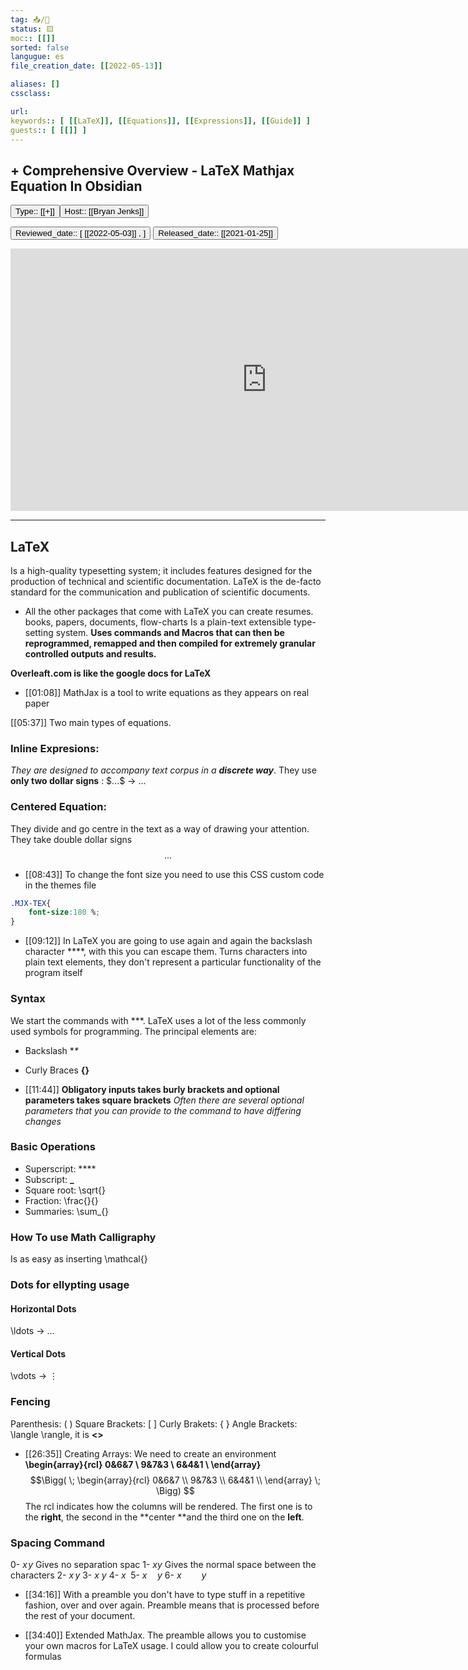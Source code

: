 ```yaml
---
tag: 📥️/🎥️
status: 🟨
moc:: [[]]
sorted: false
langugue: es
file_creation_date: [[2022-05-13]]

aliases: []
cssclass: 

url: 
keywords:: [ [[LaTeX]], [[Equations]], [[Expressions]], [[Guide]] ]
guests:: [ [[]] ]
---
```



## + Comprehensive Overview - LaTeX Mathjax Equation In Obsidian
<button class="date_button_today"> Type:: [[+]] </button><button class="date_button_today">Host:: [[Bryan Jenks]] </button>

<button class="date_button_today">Reviewed_date:: [ [[2022-05-03]] , ] </button> <button class="date_button_today">Released_date:: [[2021-01-25]]  </button>

<center><iframe width="820" height="420" src="https://www.youtube.com/embed/FA0z7oR7OWc" frameborder="0" allow="accelerometer; autoplay; encrypted-media; gyroscope; picture-in-picture" allowfullscreen></iframe></center>

---


## LaTeX 
Is a high-quality typesetting system; it includes features designed for the production of technical and scientific documentation.
LaTeX is the de-facto standard for the communication and publication of scientific documents.

- All the other packages that come with LaTeX you can create resumes. books, papers, documents, flow-charts 
Is a plain-text extensible type-setting system. **Uses commands and Macros that can then be reprogrammed, remapped and then compiled for extremely granular controlled outputs and results.**
 
**Overleaft.com is like the google docs for LaTeX**

- [[01:08]] MathJax is a tool to write equations as they appears on real paper 

[[05:37]] Two main types of equations.

### Inline Expresions: 
*They are designed to accompany text corpus in a **discrete way***.
They use **only two dollar signs** :  \$...$ -> $...$ 

### Centered Equation:
They divide and go centre in the text as a way of drawing your attention.
They take double dollar signs $$...$$

- [[08:43]] To change the font size you need to use this CSS custom code in the themes file
```css
.MJX-TEX{
    font-size:180 %;
}
```

- [[09:12]] In LaTeX you are going to use again and again the backslash character **\**, with this you can escape them. Turns characters into plain text elements, they don't represent a particular functionality of the program itself 
 
### Syntax
We start the commands with **\*. 
LaTeX uses a lot of the less commonly used symbols for programming.
The principal elements are:
- Backslash **\**
- Curly Braces **{}**

- [[11:44]] **Obligatory inputs takes burly brackets and optional parameters takes square brackets** 
*Often there are several optional parameters that you can provide to the command to have differing changes*

### Basic Operations
- Superscript: ****
- Subscript: **_**
- Square root: \sqrt{}
- Fraction: \frac{}{}
- Summaries: \sum_{}

### How To use Math Calligraphy
Is as easy as inserting \mathcal{}

### Dots for ellypting usage
#### Horizontal Dots
\ldots -> $\ldots$
#### Vertical Dots 
\vdots  -> $\vdots$

### Fencing 
Parenthesis: \( \)
Square Brackets: \[ \]
Curly Brakets: \{ \}
Angle Brackets: \langle \rangle, it is **<>**

- [[26:35]] Creating Arrays:
We need to create an environment
**\begin{array}{rcl}
   0&6&7 \\
   9&7&3 \\
   6&4&1 \\
\end{array}**
$$\Bigg( \; \begin{array}{rcl}
   0&6&7 \\
   9&7&3 \\
   6&4&1 \\
\end{array} \; \Bigg) $$
The rcl indicates how the columns will be rendered.
The first one is to the **right**, the second in the **center **and the third one on the **left**.

### Spacing Command
0- $x\!y$ Gives no separation spac
1- $xy$ Gives the normal space between the characters
2- $x\,y$
3- $x\:y$
4- $x\;$
5- $x \quad y$
6- $x\qquad y$

- [[34:16]] With a preamble you don't have to type stuff in a repetitive fashion, over and over again.
Preamble means that is processed before the rest of your document.

- [[34:40]] Extended MathJax.
The preamble allows you to customise your own macros for LaTeX usage.
I could allow you to create colourful formulas 
